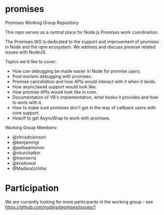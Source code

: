 # promises
Promises Working Group Repository


This repo serves as a central place for Node.js Promises work coordination.

The Promises  WG is dedicated to the support and improvement of promises in Node and the npm ecosystem. We address and discuss promise related issues with NodeJS. 


Topics we'd like to cover:

 - How can debugging be made easier in Node for promise users.
 - Post mortem debugging with promises.
 - Promise cancellation and how APIs would interact with it when it lands.
 - How async/await support would look like.
 - How promise APIs would look like in core.
 - Documentation of V8's implementation, what hooks it provides and how to work with it.
 - How to make sure promises don't get in the way of callback users with core support.
 - How/if to get AsyncWrap to work with promises.

Working Group Members:
 - @chrisdickinson
 - @benjamingr
 - @petkaantonov
 - @vkurchatkin
 - @trevnorris
 - @kriskowal
 - @MadaraUchiha
 
# Participation

We are currently looking for more participants in the working group - see https://github.com/nodejs/promises/issues/1
